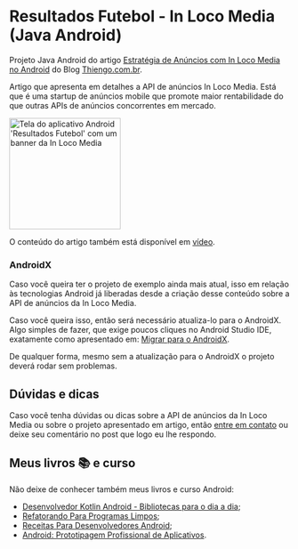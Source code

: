 # Resultados Futebol - In Loco Media (Java Android)

Projeto Java Android do artigo [Estratégia de Anúncios com In Loco Media no Android](https://www.thiengo.com.br/estrategia-de-anuncios-com-in-loco-media-no-android) do Blog [Thiengo.com.br](https://www.thiengo.com.br).

Artigo que apresenta em detalhes a API de anúncios In Loco Media. Está que é uma startup de anúncios mobile que promote maior rentabilidade do que outras APIs de anúncios concorrentes em mercado.

<img src="https://www.thiengo.com.br/img/post/normal/i1udgj0co0252kti0r8c13cis743ebdd9a763eb9db7bd63a878a5114c3.jpg" width="200" alt="Tela do aplicativo Android 'Resultados Futebol' com um banner da In Loco Media">

O conteúdo do artigo também está disponível em [vídeo](https://www.thiengo.com.br/estrategia-de-anuncios-com-in-loco-media-no-android#title-4).

### AndroidX

Caso você queira ter o projeto de exemplo ainda mais atual, isso em relação às tecnologias Android já liberadas desde a criação desse conteúdo sobre a API de anúncios da In Loco Media.

Caso você queira isso, então será necessário atualiza-lo para o AndroidX. Algo simples de fazer, que exige poucos cliques no Android Studio IDE, exatamente como apresentado em: [Migrar para o AndroidX](https://developer.android.com/jetpack/androidx/migrate?hl=pt-br).

De qualquer forma, mesmo sem a atualização para o AndroidX o projeto deverá rodar sem problemas.

## Dúvidas e dicas

Caso você tenha dúvidas ou dicas sobre a API de anúncios da In Loco Media ou sobre o projeto apresentado em artigo, então [entre em contato](https://www.thiengo.com.br/contato) ou deixe seu comentário no post que logo eu lhe respondo.

## Meus livros 📚 e curso

Não deixe de conhecer também meus livros e curso Android:

- [Desenvolvedor Kotlin Android - Bibliotecas para o dia a dia](https://www.thiengo.com.br/livro-desenvolvedor-kotlin-android);
- [Refatorando Para Programas Limpos](https://www.thiengo.com.br/livro-refatorando-para-programas-limpos);
- [Receitas Para Desenvolvedores Android](https://www.thiengo.com.br/livro-receitas-para-desenvolvedores-android);
- [Android: Prototipagem Profissional de Aplicativos](https://www.udemy.com/course/android-prototipagem-profissional-de-aplicativos/?locale=pt_BR&persist_locale=).
